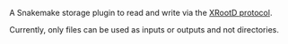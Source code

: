 A Snakemake storage plugin to read and write via the [XRootD protocol](https://xrootd.slac.stanford.edu/).

Currently, only files can be used as inputs or outputs and not directories.
